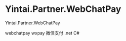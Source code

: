Yintai.Partner.WebChatPay
=========================

Yintai.Partner.WebChatPay

webchatpay wxpay 微信支付 .net C#

